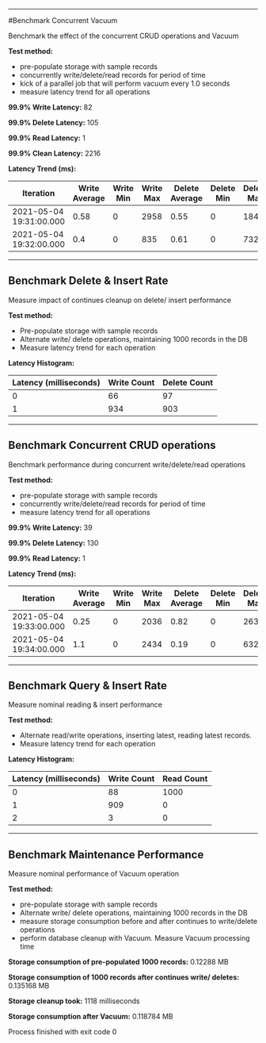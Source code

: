 ----------------


#Benchmark Concurrent Vacuum

Benchmark the effect of the concurrent CRUD operations and Vacuum

**Test method:**

* pre-populate storage with sample records
* concurrently write/delete/read records for period of time
* kick of a parallel job that will perform vacuum every 1.0 seconds
* measure latency trend for all operations


**99.9% Write Latency:** 82

**99.9% Delete Latency:** 105

**99.9% Read Latency:** 1

**99.9% Clean Latency:** 2216

**Latency Trend (ms):**

Iteration|Write Average|Write Min|Write Max|Delete Average|Delete Min|Delete Max|Read Average|Read Min|Read Max|Clean Average|Clean Min|Clean Max
---|---|---|---|---|---|---|---|---|---|---|---|---
2021-05-04 19:31:00.000|0.58|0|2958|0.55|0|1841|0.01|0|32|1,312.67|0|1841
2021-05-04 19:32:00.000|0.4|0|835|0.61|0|732|0.01|0|7|1,117.33|0|732




----------------


## Benchmark Delete & Insert Rate

Measure impact of continues cleanup on delete/ insert performance

**Test method:**

* Pre-populate storage with sample records
* Alternate write/ delete operations, maintaining 1000 records in the DB
* Measure latency trend for each operation


**Latency Histogram:**

Latency (milliseconds)|Write Count|Delete Count
---|---|---
0|66|97
1|934|903


----------------


## Benchmark Concurrent CRUD operations

Benchmark performance during concurrent write/delete/read operations

**Test method:**

* pre-populate storage with sample records
* concurrently write/delete/read records for period of time
* measure latency trend for all operations


**99.9% Write Latency:** 39

**99.9% Delete Latency:** 130

**99.9% Read Latency:** 1

**Latency Trend (ms):**

Iteration|Write Average|Write Min|Write Max|Delete Average|Delete Min|Delete Max|Read Average|Read Min|Read Max
---|---|---|---|---|---|---|---|---|---
2021-05-04 19:33:00.000|0.25|0|2036|0.82|0|2634|0.01|0|34
2021-05-04 19:34:00.000|1.1|0|2434|0.19|0|632|0.01|0|8




----------------


## Benchmark Query & Insert Rate

Measure nominal reading & insert performance

**Test method:**

* Alternate read/write operations, inserting latest, reading latest records.
* Measure latency trend for each operation


**Latency Histogram:**

Latency (milliseconds)|Write Count|Read Count
---|---|---
0|88|1000
1|909|0
2|3|0


----------------


## Benchmark Maintenance Performance

Measure nominal performance of Vacuum operation

**Test method:**

* pre-populate storage with sample records
* Alternate write/ delete operations, maintaining 1000 records in the DB
* measure storage consumption before and after continues to write/delete operations
* perform database cleanup with Vacuum. Measure Vacuum processing time


**Storage consumption of pre-populated 1000 records:** 0.12288 MB

**Storage consumption of 1000 records after continues write/ deletes:** 0.135168 MB

**Storage cleanup took:** 1118 milliseconds

**Storage consumption after Vacuum:** 0.118784 MB


Process finished with exit code 0